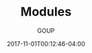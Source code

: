---
date: 2017-11-01T00:12:46-04:00
title: "Modules"
seo_title: "Modules | Ruby | GOUP"
subheader:
     greeting: Ruby - Programming Language
     description: This course covers the basics of programming in Ruby. Work your way through the videos/articles and I'll teach you everything you need to know to start your programming journey!
description: This tutorial covers modules in Ruby.
author: GOUP
image: modules.png
video: Cq_dKYAqMrI
url: /programming-languages/ruby/modules/
weight: 34
---